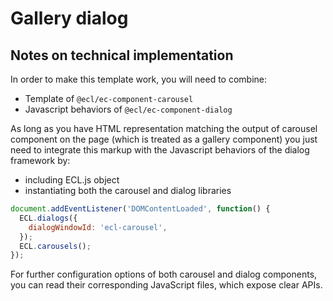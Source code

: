 # Gallery dialog

## Notes on technical implementation

In order to make this template work, you will need to combine:

- Template of `@ecl/ec-component-carousel`
- Javascript behaviors of `@ecl/ec-component-dialog`

As long as you have HTML representation matching the output of carousel
component on the page (which is treated as a gallery component) you just need to
integrate this markup with the Javascript behaviors of the dialog framework by:

- including ECL.js object
- instantiating both the carousel and dialog libraries

```js
document.addEventListener('DOMContentLoaded', function() {
  ECL.dialogs({
    dialogWindowId: 'ecl-carousel',
  });
  ECL.carousels();
});
```

For further configuration options of both carousel and dialog components, you
can read their corresponding JavaScript files, which expose clear APIs.
